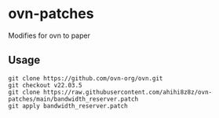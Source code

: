 ovn-patches
========
Modifies for ovn to paper

Usage
-----
```
git clone https://github.com/ovn-org/ovn.git
git checkout v22.03.5
git clone https://raw.githubusercontent.com/ahihi8z8z/ovn-patches/main/bandwidth_reserver.patch
git apply bandwidth_reserver.patch
```
